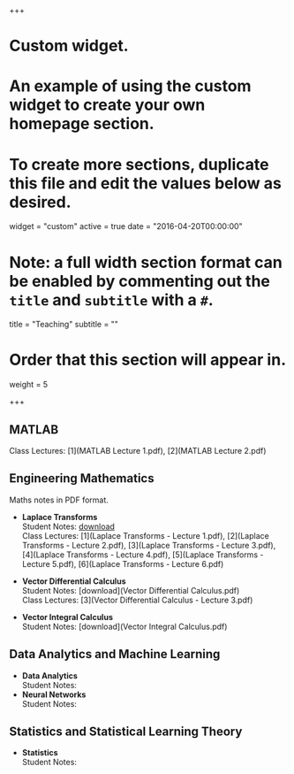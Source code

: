 +++
# Custom widget.
# An example of using the custom widget to create your own homepage section.
# To create more sections, duplicate this file and edit the values below as desired.
widget = "custom"
active = true
date = "2016-04-20T00:00:00"

# Note: a full width section format can be enabled by commenting out the `title` and `subtitle` with a `#`.
title = "Teaching"
subtitle = ""

# Order that this section will appear in.
weight = 5

+++

## **MATLAB**  
  Class Lectures: [1](MATLAB Lecture 1.pdf), [2](MATLAB Lecture 2.pdf)
  
## **Engineering Mathematics**  
  Maths notes in PDF format.  
  
* **Laplace Transforms**  
    Student Notes: [download](LaplaceTransforms1.pdf)  
    Class Lectures: [1](Laplace Transforms - Lecture 1.pdf), [2](Laplace Transforms - Lecture 2.pdf), [3](Laplace Transforms - Lecture 3.pdf),  [4](Laplace Transforms - Lecture 4.pdf),  [5](Laplace Transforms - Lecture 5.pdf),  [6](Laplace Transforms - Lecture 6.pdf)    
  
* **Vector Differential Calculus**  
    Student Notes: [download](Vector Differential Calculus.pdf)  
    Class Lectures: [3](Vector Differential Calculus - Lecture 3.pdf)
    
* **Vector Integral Calculus**    
    Student Notes: [download](Vector Integral Calculus.pdf)

  
## **Data Analytics and Machine Learning**  
*  **Data Analytics**  
    Student Notes:   
*  **Neural Networks**  
    Student Notes:   
    
  
## **Statistics and Statistical Learning Theory**  
  
* **Statistics**  
    Student Notes: 
